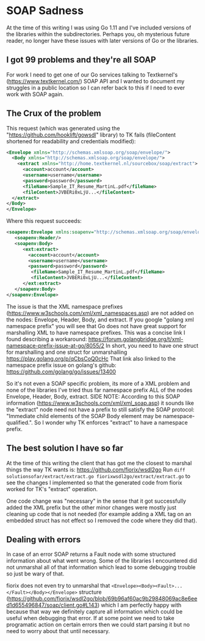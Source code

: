 # SOAP Sadness
At the time of this writing I was using Go 1.11 and I've included
versions of the libraries within the subdirectories. Perhaps you, oh
mysterious future reader, no longer have these issues with later
versions of Go or the libraries.

## I got 99 problems and they're all SOAP
For work I need to get one of our Go services talking to Textkernel's
(https://www.textkernel.com/) SOAP API and I wanted to document my
struggles in a public location so I can refer back to this if I need
to ever work with SOAP again.

## The Crux of the problem
This request (which was generated using the
"https://github.com/hooklift/gowsdl" library) to TK fails (fileContent
shortened for readability and credentials modified):

```xml
<Envelope xmlns="http://schemas.xmlsoap.org/soap/envelope/">
  <Body xmlns="http://schemas.xmlsoap.org/soap/envelope/">
    <extract xmlns="http://home.textkernel.nl/sourcebox/soap/extract">
      <account>account</account>
      <username>username</username>
      <password>password</password>
      <fileName>Sample_IT_Resume_MartinL.pdf</fileName>
      <fileContent>JVBERi0xLjU...</fileContent>
  </extract>
</Body>
</Envelope>
```

Where this request succeeds:

```xml
<soapenv:Envelope xmlns:soapenv="http://schemas.xmlsoap.org/soap/envelope/" xmlns:ext="http://home.textkernel.nl/sourcebox/soap/extract">
   <soapenv:Header/>
   <soapenv:Body>
      <ext:extract>
        <account>account</account>
        <username>username</username>
        <password>password</password>
         <fileName>Sample_IT_Resume_MartinL.pdf</fileName>
         <fileContent>JVBERi0xLjU...</fileContent>
      </ext:extract>
   </soapenv:Body>
</soapenv:Envelope>
```

The issue is that the XML namespace prefixes
(https://www.w3schools.com/xml/xml_namespaces.asp) are not added on
the nodes: Envelope, Header, Body, and extract. If you google "golang
xml namespace prefix" you will see that Go does not have great support
for marshalling XML to have namespace prefixes. This was a concise
link I found describing a workaround:
https://forum.golangbridge.org/t/xml-namespace-prefix-issue-at-go/8055/2
In short, you need to have one struct for marshalling and one struct
for unmarshalling https://play.golang.org/p/qCbsCoQ0cHc That link also
linked to the namespace prefix issue on golang's github:
https://github.com/golang/go/issues/13400

So it's not even a SOAP specific problem, its more of a XML problem
and none of the libraries I've tried thus far namespace prefix ALL of
the nodes Envelope, Header, Body, extract. SIDE NOTE: According to
this SOAP information (https://www.w3schools.com/xml/xml_soap.asp) it
sounds like the "extract" node need not have a prefix to still satisfy
the SOAP protocol: "Immediate child elements of the SOAP Body element
may be namespace-qualified.". So I wonder why TK enforces "extract" to
have a namespace prefix.

## The best solution I have so far
At the time of this writing the client that has got me the closest to
marshal things the way TK wants is: https://github.com/fiorix/wsdl2go
Run `diff solutionsofar/extract/extract.go
fiorixwsdl2go/extract/extract.go` to see the changes I implemented so
that the generated code from fiorix worked for TK's "extract"
operation.

One code change was "necessary" in the sense that it got successfully
added the XML prefix but the other minor changes were mostly just
cleaning up code that is not needed (for example adding a XML tag on
an embedded struct has not effect so I removed the code where they did
that).

## Dealing with errors
In case of an error SOAP returns a Fault node with some structured
information about what went wrong. Some of the libraries I encountered
did not unmarshal all of that information which lead to some debugging
trouble so just be wary of that.

fiorix does not even try to unmarshal that
`<Envelope><Body><Fault>...</Fault></Body></Envelope>` structure
(https://github.com/fiorix/wsdl2go/blob/69b96af60ac9b29848069ac8e6eed1d655496847/soap/client.go#L143)
which I am perfectly happy with because that way we definitely capture
all information which could be useful when debugging that error. If at
some point we need to take programatic action on certain errors then
we could start parsing it but no need to worry about that until
necessary.
